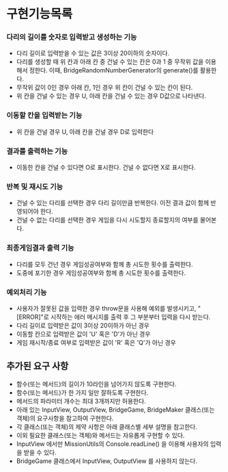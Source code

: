 # 구현기능목록

### 다리의 길이를 숫자로 입력받고 생성하는 기능

- 다리 길이로 입력받을 수 있는 값은 3이상 20이하의 숫자이다.
- 다리를 생성할 때 위 칸과 아래 칸 중 건널 수 있는 칸은 0과 1 중 무작위 값을 이용해서 정한다. 이때, BridgeRandomNumberGenerator의 generate()를 활용한다.
- 무작위 값이 0인 경우 아래 칸, 1인 경우 위 칸이 건널 수 있는 칸이 된다.
- 위 칸을 건널 수 있는 경우 U, 아래 칸을 건널 수 있는 경우 D값으로 나타낸다.

### 이동할 칸을 입력받는 기능

- 위 칸을 건널 경우 U, 아래 칸을 건널 경우 D로 입력한다

### 결과를 출력하는 기능

- 이동한 칸을 건널 수 있다면 O로 표시한다. 건널 수 없다면 X로 표시한다.

### 반복 및 재시도 기능

- 건널 수 있는 다리를 선택한 경우 다리 길이만큼 반복한다. 이전 결과 값이 함께 반영되어야 한다.
- 건널 수 없는 다리를 선택한 경우 게임을 다시 시도할지 종료할지의 여부를 물어본다.

### 최종게임결과 출력 기능

- 다리를 모두 건넌 경우 게임성공여부와 함께 총 시도한 횟수를 출력한다.
- 도중에 포기한 경우 게임성공여부와 함께 총 시도한 횟수를 출력한다.

### 예외처리 기능

- 사용자가 잘못된 값을 입력한 경우 throw문을 사용해 예외를 발생시키고, "[ERROR]"로 시작하는 에러 메시지를 출력 후 그 부분부터 입력을 다시 받는다.
- 다리 길이로 입력받은 값이 3이상 20이하가 아닌 경우
- 이동할 칸으로 입력받은 값이 'U' 혹은 'D'가 아닌 경우
- 게임 재시작/종료 여부로 입력받은 값이 'R' 혹은 'Q'가 아닌 경우

## 추가된 요구 사항

- 함수(또는 메서드)의 길이가 10라인을 넘어가지 않도록 구현한다.
- 함수(또는 메서드)가 한 가지 일만 잘하도록 구현한다.
- 메서드의 파라미터 개수는 최대 3개까지만 허용한다.
- 아래 있는 InputView, OutputView, BridgeGame, BridgeMaker 클래스(또는 객체)의 요구사항을 참고하여 구현한다.
- 각 클래스(또는 객체)의 제약 사항은 아래 클래스별 세부 설명을 참고한다.
- 이외 필요한 클래스(또는 객체)와 메서드는 자유롭게 구현할 수 있다.
- InputView 에서만 MissionUtils의 Console.readLine() 을 이용해 사용자의 입력을 받을 수 있다.
- BridgeGame 클래스에서 InputView, OutputView 를 사용하지 않는다.
